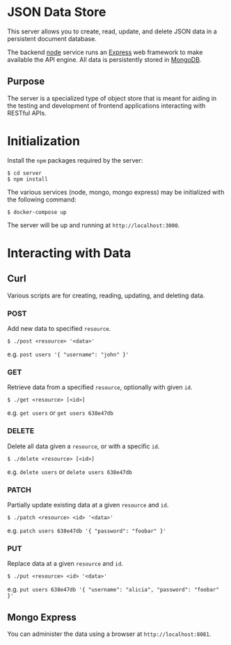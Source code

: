 # JSON Data Store

This server allows you to create, read, update, and delete JSON data
in a persistent document database.

The backend [node](https://nodejs.org) service runs an
[Express](https://expressjs.com) web framework to make available the API engine.
All data is persistently stored in [MongoDB](https://mongodb.com).

## Purpose

The server is a specialized type of object store that is meant for aiding
in the testing and development of frontend applications interacting with
RESTful APIs.


# Initialization

Install the `npm` packages required by the server:

```
$ cd server
$ npm install
```

The various services (node, mongo, mongo express) may be initialized with the
following command:

```
$ docker-compose up
```

The server will be up and running at `http://localhost:3000`.


# Interacting with Data

## Curl

Various scripts are for creating, reading, updating, and deleting data.

### POST

Add new data to specified `resource`.

```
$ ./post <resource> '<data>'
```

e.g. `post users '{ "username": "john" }'`

### GET

Retrieve data from a specified `resource`, optionally with given `id`.

```
$ ./get <resource> [<id>]
```

e.g. `get users` or `get users 638e47db`

### DELETE

Delete all data given a `resource`, or with a specific `id`.

```
$ ./delete <resource> [<id>]
```

e.g. `delete users` or `delete users 638e47db`

### PATCH

Partially update existing data at a given `resource` and `id`.

```
$ ./patch <resource> <id> '<data>'
```

e.g. `patch users 638e47db '{ "password": "foobar" }'`

### PUT

Replace data at a given `resource` and `id`.

```
$ ./put <resource> <id> '<data>'
```

e.g. `put users 638e47db '{ "username": "alicia", "password": "foobar" }'`


## Mongo Express

You can administer the data using a browser at `http://localhost:8081`.
